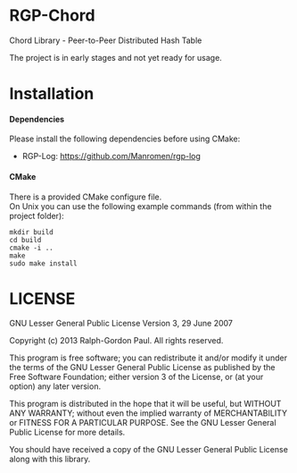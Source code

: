 RGP-Chord
=========
Chord Library - Peer-to-Peer Distributed Hash Table

The project is in early stages and not yet ready for usage.

Installation
=======
#### Dependencies ####
Please install the following dependencies before using CMake:
* RGP-Log: https://github.com/Manromen/rgp-log

#### CMake ####
There is a provided CMake configure file.  
On Unix you can use the following example commands (from within the project folder):  
```
mkdir build
cd build
cmake -i ..
make
sudo make install
```

LICENSE
=======
GNU Lesser General Public License Version 3, 29 June 2007

Copyright (c) 2013 Ralph-Gordon Paul. All rights reserved.

This program is free software; you can redistribute it and/or modify
it under the terms of the GNU Lesser General Public License as published by
the Free Software Foundation; either version 3 of the License, or
(at your option) any later version.

This program is distributed in the hope that it will be useful,
but WITHOUT ANY WARRANTY; without even the implied warranty of
MERCHANTABILITY or FITNESS FOR A PARTICULAR PURPOSE.  See the
GNU Lesser General Public License for more details.

You should have received a copy of the GNU Lesser General Public License
along with this library.
